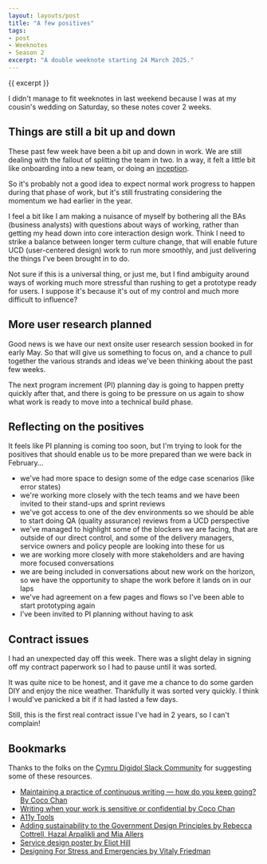 ```yaml
---
layout: layouts/post
title: "A few positives"
tags:
- post
- Weeknotes
- Season 2
excerpt: "A double weeknote starting 24 March 2025."
--- 
```


{{ excerpt }}

I didn't manage to fit weeknotes in last weekend because I was at my cousin's wedding on Saturday, so these notes cover 2 weeks.

## Things are still a bit up and down

These past few week have been a bit up and down in work. We are still dealing with the fallout of splitting the team in two. In a way, it felt a little bit like onboarding into a new team, or doing an [inception](https://publicagile.org/agile-playbook/alignment-and-visioning/agile-inception/).

So it's probably not a good idea to expect normal work progress to happen during that phase of work, but it's still frustrating considering the momentum we had earlier in the year.

I feel a bit like I am making a nuisance of myself by bothering all the BAs (business analysts) with questions about ways of working, rather than getting my head down into core interaction design work. Think I need to strike a balance between longer term culture change, that will enable future UCD (user-centered design) work to run more smoothly, and just delivering the things I've been brought in to do.

Not sure if this is a universal thing, or just me, but I find ambiguity around ways of working much more stressful than rushing to get a prototype ready for users. I suppose it's because it's out of my control and much more difficult to influence?

## More user research planned

Good news is we have our next onsite user research session booked in for early May. So that will give us something to focus on, and a chance to pull together the various strands and ideas we've been thinking about the past few weeks.

The next program increment (PI) planning day is going to happen pretty quickly after that, and there is going to be pressure on us again to show what work is ready to move into a technical build phase.

## Reflecting on the positives 

It feels like PI planning is coming too soon, but I'm trying to look for the positives that should enable us to be more prepared than we were back in February…

- we've had more space to design some of the edge case scenarios (like error states)
- we're working more closely with the tech teams and we have been invited to their stand-ups and sprint reviews
- we've got access to one of the dev environments so we should be able to start doing QA (quality assurance) reviews from a UCD perspective
- we've managed to highlight some of the blockers we are facing, that are outside of our direct control, and some of the delivery managers, service owners and policy people are looking into these for us
- we are working more closely with more stakeholders and are having more focused conversations
- we are being included in conversations about new work on the horizon, so we have the opportunity to shape the work before it lands on in our laps
- we've had agreement on a few pages and flows so I've been able to start prototyping again
- I've been invited to PI planning without having to ask

## Contract issues

I had an unexpected day off this week. There was a slight delay in signing off my contract paperwork so I had to pause until it was sorted.

It was quite nice to be honest, and it gave me a chance to do some garden DIY and enjoy the nice weather. Thankfully it was sorted very quickly. I think I would've panicked a bit if it had lasted a few days.

Still, this is the first real contract issue I've had in 2 years, so I can't complain!

## Bookmarks

Thanks to the folks on the [Cymru Digidol Slack Community](https://cymruddigidol.slack.com/) for suggesting some of these resources.

- [Maintaining a practice of continuous writing — how do you keep going? By Coco Chan](https://crmzchan.medium.com/maintaining-a-practice-of-continuous-writing-how-do-you-keep-going-49e2c1defed6)
- [Writing when your work is sensitive or confidential by Coco Chan](https://crmzchan.medium.com/writing-when-your-work-is-sensitive-or-confidential-e4c69985fa11)
- [A11y Tools](https://a11y-tools.com/)
- [Adding sustainability to the Government Design Principles by Rebecca Cottrell, Hazal Arpalikli and Mia Allers](https://services.blog.gov.uk/2025/04/02/adding-sustainability-to-the-government-design-principles/)
- [Service design poster by Eliot Hill](https://eliothill.co.uk/service-design-posters.html)
- [Designing For Stress and Emergencies by Vitaly Friedman](https://www.linkedin.com/pulse/designing-stress-emergencies-vitaly-friedman-ja7we/)